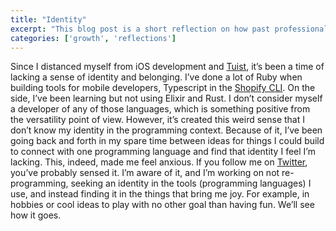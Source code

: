 ```yaml
---
title: "Identity"
excerpt: "This blog post is a short reflection on how past professional impacted my sense of identity and belonging and what I'm doing about it."
categories: ['growth', 'reflections']
---
```



Since I distanced myself from iOS development and [Tuist](https://tuist.io), it’s been a time of lacking a sense of identity and belonging. I’ve done a lot of Ruby when building tools for mobile developers, Typescript in the [Shopify CLI](https://github.com/shopify/cli). On the side, I’ve been learning but not using Elixir and Rust. I don’t consider myself a developer of any of those languages, which is something positive from the versatility point of view. However, it’s created this weird sense that I don’t know my identity in the programming context. Because of it, I’ve been going back and forth in my spare time between ideas for things I could build to connect with one programming language and find that identity I feel I’m lacking. This, indeed, made me feel anxious. If you follow me on [Twitter](https://twitter.com/pepicrft), you’ve probably sensed it. I’m aware of it, and I’m working on not re-programming, seeking an identity in the tools (programming languages) I use, and instead finding it in the things that bring me joy. For example, in hobbies or cool ideas to play with no other goal than having fun. We’ll see how it goes.